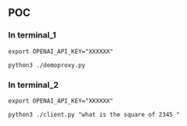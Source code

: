 ## POC
### In terminal_1
```
export OPENAI_API_KEY="XXXXXX"
```
```
python3 ./demoproxy.py
```
### In terminal_2
```
export OPENAI_API_KEY="XXXXXX"
```
```
python3 ./client.py "what is the square of 2345 "
```
